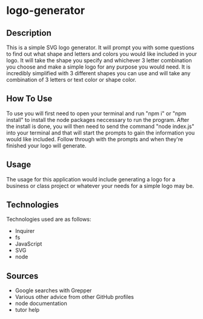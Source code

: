 # logo-generator

## Description

This is a simple SVG logo generator. It will prompt you with some questions to find out what shape and letters and colors you would like included in your logo. It will take the shape you specify and whichever 3 letter combination you choose and make a simple logo for any purpose you would need. It is incredibly simplified with 3 different shapes you can use and will take any combination of 3 letters or text color or shape color.

## How To Use

To use you will first need to open your terminal and run "npm i" or "npm install" to install the node packages neccessary to run the program. After the install is done, you will then need to send the command "node index.js" into your terminal and that will start the prompts to gain the information you would like included. Follow through with the prompts and when they're finished your logo will generate.

## Usage

The usage for this application would include generating a logo for a business or class project or whatever your needs for a simple logo may be.

## Technologies

Technologies used are as follows:

- Inquirer
- fs
- JavaScript
- SVG
- node

## Sources

- Google searches with Grepper
- Various other advice from other GitHub profiles
- node documentation
- tutor help
